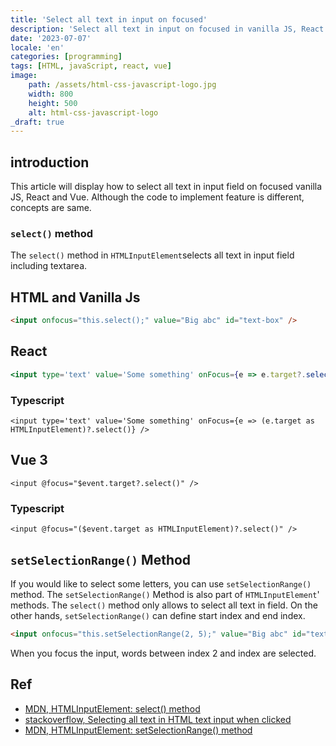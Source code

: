 ```yaml
---
title: 'Select all text in input on focused'
description: 'Select all text in input on focused in vanilla JS, React and Vue'
date: '2023-07-07'
locale: 'en'
categories: [programming]
tags: [HTML, javaScript, react, vue]
image:
    path: /assets/html-css-javascript-logo.jpg
    width: 800
    height: 500
    alt: html-css-javascript-logo
_draft: true
---
```

## introduction
This article will display how to select all text in input field on focused vanilla JS, React and Vue. 
Although the code to implement feature is different, concepts are same.

### `select()` method
The `select()` method in `HTMLInputElement`selects all text in input field including textarea. 

## HTML and Vanilla Js 
```html
<input onfocus="this.select();" value="Big abc" id="text-box" />
```

## React
```jsx
<input type='text' value='Some something' onFocus={e => e.target?.select()} />
```
### Typescript
```tsx
<input type='text' value='Some something' onFocus={e => (e.target as HTMLInputElement)?.select()} />
```

## Vue 3
```vue
<input @focus="$event.target?.select()" />
```
### Typescript
```vue
<input @focus="($event.target as HTMLInputElement)?.select()" />
```

## `setSelectionRange()` Method
If you would like to select some letters, you can use `setSelectionRange()` method.
The `setSelectionRange()` Method is also part of `HTMLInputElement`' methods. 
The `select()` method only allows to select all text in field.
On the other hands, `setSelectionRange()` can define start index and end index.
```html
<input onfocus="this.setSelectionRange(2, 5);" value="Big abc" id="text-box" />
```
When you focus the input, words between index 2 and index are selected.


## Ref
- [MDN, HTMLInputElement: select() method](https://developer.mozilla.org/en-US/docs/Web/API/HTMLInputElement/select)
- [stackoverflow, Selecting all text in HTML text input when clicked](https://stackoverflow.com/questions/4067469/selecting-all-text-in-html-text-input-when-clicked)
- [MDN, HTMLInputElement: setSelectionRange() method](https://developer.mozilla.org/en-US/docs/Web/API/HTMLInputElement/setSelectionRange)
